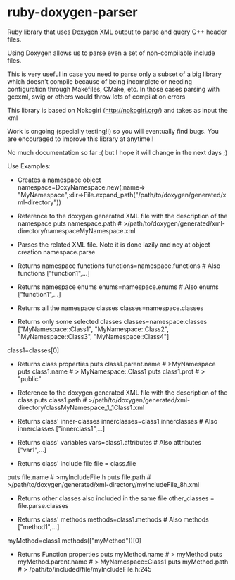 ruby-doxygen-parser
================

Ruby library that uses Doxygen XML output to parse and query C++ header files.

Using Doxygen allows us to parse even a set of non-compilable include files.
 
This is very useful in case you need to parse only a subset of a big library which doesn't compile because of being incomplete or needing configuration through Makefiles, CMake, etc. In those cases parsing with gccxml, swig or others would throw lots of compilation errors

This library is based on Nokogiri (http://nokogiri.org/) and takes as input the xml 

Work is ongoing (specially testing!!) so you will eventually find bugs. You are encouraged to improve this library at anytime!!

No much documentation so far :( but I hope it will change in the next days ;)


Use Examples:

- Creates a namespace object
namespace=DoxyNamespace.new(:name=> "MyNamespace",:dir=>File.expand_path("/path/to/doxygen/generated/xml-directory"))

- Reference to the doxygen generated XML file with the description of the namespace
puts namespace.path # >/path/to/doxygen/generated/xml-directory/namespaceMyNamespace.xml

- Parses the related XML file. Note it is done lazily and noy at object creation
namespace.parse

- Returns namespace functions
functions=namespace.functions # Also functions ["function1",...]

- Returns namespace enums
enums=namespace.enums # Also enums ["function1",...]
- Returns all the namespace classes
classes=namespace.classes

- Returns only some selected classes
classes=namespace.classes ["MyNamespace::Class1", "MyNamespace::Class2", "MyNamespace::Class3", "MyNamespace::Class4"]

class1=classes[0]

- Returns class properties
puts class1.parent.name # >MyNamespace
puts class1.name # > MyNamespace::Class1
puts class1.prot # > "public"

- Reference to the doxygen generated XML file with the description of the class
puts class1.path # >/path/to/doxygen/generated/xml-directory/classMyNamespace_1_1Class1.xml

- Returns class' inner-classes
innerclasses=class1.innerclasses # Also innerclasses ["innerclass1",...]

- Returns class' variables
vars=class1.attributes # Also attributes ["var1",...]

- Returns class' include file
file = class.file

puts file.name # >myIncludeFile.h
puts file.path # >/path/to/doxygen/generated/xml-directory/myIncludeFile_8h.xml

- Returns other classes also included in the same file
other_classes = file.parse.classes


- Returns class' methods
methods=class1.methods # Also methods ["method1",...]


myMethod=class1.methods(["myMethod"])[0]

- Returns Function properties
puts myMethod.name # > myMethod
puts myMethod.parent.name # > MyNamespace::Class1
puts myMethod.path # > /path/to/included/file/myIncludeFile.h:245
